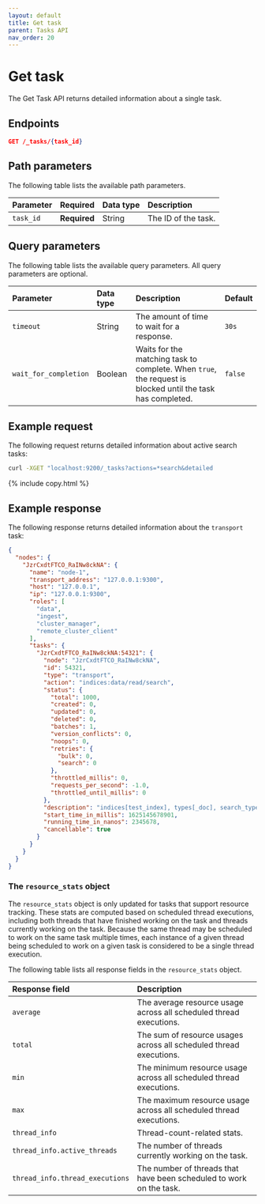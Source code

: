 ```yaml
---
layout: default
title: Get task
parent: Tasks API
nav_order: 20
---
```


# Get task

The Get Task API returns detailed information about a single task.

<!-- spec_insert_start
api: tasks.get
component: endpoints
-->
## Endpoints
```json
GET /_tasks/{task_id}
```
<!-- spec_insert_end -->

<!-- spec_insert_start
api: tasks.get
component: path_parameters
-->
## Path parameters

The following table lists the available path parameters.

| Parameter | Required | Data type | Description |
| :--- | :--- | :--- | :--- |
| `task_id` | **Required** | String | The ID of the task. |

<!-- spec_insert_end -->

<!-- spec_insert_start
api: tasks.get
component: query_parameters
-->
## Query parameters

The following table lists the available query parameters. All query parameters are optional.

| Parameter | Data type | Description | Default |
| :--- | :--- | :--- | :--- |
| `timeout` | String | The amount of time to wait for a response. | `30s` |
| `wait_for_completion` | Boolean | Waits for the matching task to complete. When `true`, the request is blocked until the task has completed. | `false` |

<!-- spec_insert_end -->

## Example request

The following request returns detailed information about active search tasks:

```bash
curl -XGET "localhost:9200/_tasks?actions=*search&detailed
```
{% include copy.html %}

## Example response

The following response returns detailed information about the `transport` task:

```json
{
  "nodes": {
    "JzrCxdtFTCO_RaINw8ckNA": {
      "name": "node-1",
      "transport_address": "127.0.0.1:9300",
      "host": "127.0.0.1",
      "ip": "127.0.0.1:9300",
      "roles": [
        "data",
        "ingest",
        "cluster_manager",
        "remote_cluster_client"
      ],
      "tasks": {
        "JzrCxdtFTCO_RaINw8ckNA:54321": {
          "node": "JzrCxdtFTCO_RaINw8ckNA",
          "id": 54321,
          "type": "transport",
          "action": "indices:data/read/search",
          "status": {
            "total": 1000,
            "created": 0,
            "updated": 0,
            "deleted": 0,
            "batches": 1,
            "version_conflicts": 0,
            "noops": 0,
            "retries": {
              "bulk": 0,
              "search": 0
            },
            "throttled_millis": 0,
            "requests_per_second": -1.0,
            "throttled_until_millis": 0
          },
          "description": "indices[test_index], types[_doc], search_type[QUERY_THEN_FETCH], source[{\"query\":{\"match_all\":{}}}]",
          "start_time_in_millis": 1625145678901,
          "running_time_in_nanos": 2345678,
          "cancellable": true
        }
      }
    }
  }
}
```

### The `resource_stats` object

The `resource_stats` object is only updated for tasks that support resource tracking. These stats are computed based on scheduled thread executions, including both threads that have finished working on the task and threads currently working on the task. Because the same thread may be scheduled to work on the same task multiple times, each instance of a given thread being scheduled to work on a given task is considered to be a single thread execution.

The following table lists all response fields in the `resource_stats` object. 

Response field | Description |
:--- | :--- |
`average` | The average resource usage across all scheduled thread executions. |
`total` | The sum of resource usages across all scheduled thread executions. |
`min` | The minimum resource usage across all scheduled thread executions. |
`max` | The maximum resource usage across all scheduled thread executions. |
`thread_info` | Thread-count-related stats.|
`thread_info.active_threads` | The number of threads currently working on the task. |
`thread_info.thread_executions` | The number of threads that have been scheduled to work on the task. |